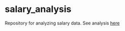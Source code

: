 # salary_analysis

Repository for analyzing salary data. 
See analysis [here](https://carobuck.com/salary_analysis/)
